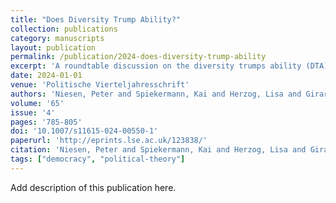 ```yaml
---
title: "Does Diversity Trump Ability?"
collection: publications
category: manuscripts
layout: publication
permalink: /publication/2024-does-diversity-trump-ability
excerpt: 'A roundtable discussion on the diversity trumps ability (DTA) theorem by economists Lu Hong and Scott E. Page. Examines whether cognitively more diverse groups are better at solving problems than less diverse groups, with debate on the combining of diverse heuristics in cooperative search processes and whether deliberation is always beneficial.'
date: 2024-01-01
venue: 'Politische Vierteljahresschrift'
authors: 'Niesen, Peter and Spiekermann, Kai and Herzog, Lisa and Girard, Charles and Vogelmann, Frieder'
volume: '65'
issue: '4'
pages: '785-805'
doi: '10.1007/s11615-024-00550-1'
paperurl: 'http://eprints.lse.ac.uk/123838/'
citation: 'Niesen, Peter and Spiekermann, Kai and Herzog, Lisa and Girard, Charles and Vogelmann, Frieder. "Does Diversity Trump Ability?." <em>Politische Vierteljahresschrift</em> 65, no. 4 (2024): 785-805.'
tags: ["democracy", "political-theory"]
---
```


Add description of this publication here.